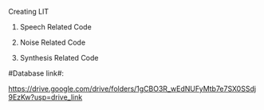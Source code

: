 Creating LIT

1) Speech Related Code

2) Noise Related Code

3) Synthesis Related Code

#Database link#:

https://drive.google.com/drive/folders/1gCBO3R_wEdNUFyMtb7e7SX0SSdj9EzKw?usp=drive_link

